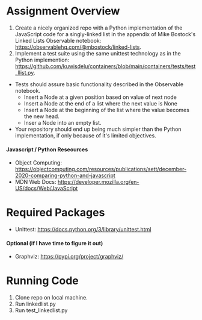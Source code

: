 # Assignment Overview 
1. Create a nicely organized repo with a Python implementation of the JavaScript code for a singly-linked list in the appendix of Mike Bostock's Linked Lists Observable notebook: https://observablehq.com/@mbostock/linked-lists. 
2. Implement a test suite using the same unittest technology as in the Python implemention: https://github.com/kuwisdelu/containers/blob/main/containers/tests/test_llist.py. 
  - Tests should assure basic functionality described in the Observable notebook.
     - Insert a Node at a given position based on value of next node
     - Insert a Node at the end of a list where the next value is None
     -  Insert a Node at the beginning of the list where the value becomes the new head. 
     -  Inser a Node into an empty list. 
  - Your repository should end up being much simpler than the Python implementation, if only because of it's limited objectives.

#### Javascript / Python Reseources
- Object Computing: https://objectcomputing.com/resources/publications/sett/december-2020-comparing-python-and-javascript
- MDN Web Docs: https://developer.mozilla.org/en-US/docs/Web/JavaScript

# Required Packages
  - Unittest: https://docs.python.org/3/library/unittest.html
 #### Optional (if I have time to figure it out)
  - Graphviz: https://pypi.org/project/graphviz/

# Running Code 

1. Clone repo on local machine. 
2. Run linkedlist.py
3. Run test_linkedlist.py
